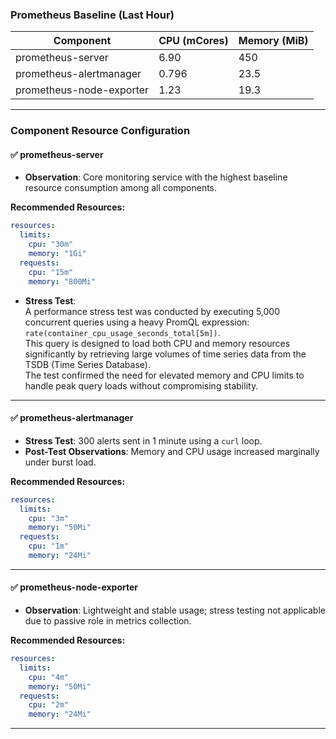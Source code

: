 ### Prometheus Baseline (Last Hour)

| Component                  | CPU (mCores) | Memory (MiB) |
|---------------------------|--------------|--------------|
| prometheus-server         | 6.90         | 450          |
| prometheus-alertmanager   | 0.796        | 23.5         |
| prometheus-node-exporter  | 1.23         | 19.3         |

---

### Component Resource Configuration

#### ✅ **prometheus-server**

- **Observation**: Core monitoring service with the highest baseline resource consumption among all components.

**Recommended Resources:**
```yaml
resources:
  limits:
    cpu: "30m"
    memory: "1Gi"
  requests:
    cpu: "15m"
    memory: "800Mi"
```

- **Stress Test**:  
  A performance stress test was conducted by executing 5,000 concurrent queries using a heavy PromQL expression:  
  `rate(container_cpu_usage_seconds_total[5m])`.  
  This query is designed to load both CPU and memory resources significantly by retrieving large volumes of time series data from the TSDB (Time Series Database).  
  The test confirmed the need for elevated memory and CPU limits to handle peak query loads without compromising stability.

---

#### ✅ **prometheus-alertmanager**

- **Stress Test**: 300 alerts sent in 1 minute using a `curl` loop.
- **Post-Test Observations**: Memory and CPU usage increased marginally under burst load.

**Recommended Resources:**
```yaml
resources:
  limits:
    cpu: "3m"
    memory: "50Mi"
  requests:
    cpu: "1m"
    memory: "24Mi"
```

---

#### ✅ **prometheus-node-exporter**

- **Observation**: Lightweight and stable usage; stress testing not applicable due to passive role in metrics collection.

**Recommended Resources:**
```yaml
resources:
  limits:
    cpu: "4m"
    memory: "50Mi"
  requests:
    cpu: "2m"
    memory: "24Mi"
```

---

